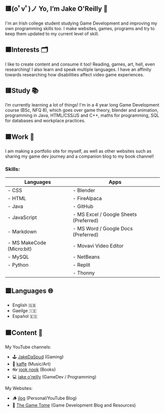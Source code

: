 ## 🟥(oﾟvﾟ)ノ Yo, I’m Jake O'Reilly 🥐
I'm an Irish college student studying Game Development and improving my own programming skills too. I make websites, games, programs and try to keep them updated to my current level of skill.

## 🟧Interests 🗂
I like to create content and consume it too! Reading, games, art, hell, even researching! I also learn and speak multiple languages. I have an affinity towards researching how disabilities affect video game experiences.

## 🟨Study 📚
I’m currently learning a lot of things! I'm in a 4 year long Game Development course (BSc, NFQ 8), which goes over game theory, blender and animation, programming in Java, HTML/CSS/JS and C++, maths for programming, SQL for databases and workplace practices.

## 🟩Work 💾
I am making a portfolio site for myself, as well as other websites such as sharing my game dev journey and a companion blog to my book channel!
### Skills:
| Languages | Apps |
| --------- | --------- |
| - CSS | - Blender |
| - HTML | - FireAlpaca |
| - Java | - GitHub |
| - JavaScript | - MS Excel / Google Sheets (Preferred) |
| - Markdown | - MS Word / Google Docs (Preferred) |
| - MS MakeCode (Micro:bit) | - Movavi Video Editor |
| - MySQL | - NetBeans |
| - Python | - Replit |
| | - Thonny |

## 🟦Languages 🌐
- English 🇬🇧
- Gaeilge 🇮🇪
- Español 🇪🇸

## 🟪Content 🎥
My YouTube channels:
- 🕹 [JakeDaSpud](https://www.youtube.com/c/JakeDaSpud) (Gaming)
- 🎸 [kaffe](https://www.youtube.com/channel/UCDp3saAbnoUOpmQgHzvdKhw) (Music/Art)
- 👓 [jook nook](https://www.youtube.com/channel/UCH7QJbiY1Gq4aXuSy5saTRw) (Books)
- 💻 [jake o'reilly](https://www.youtube.com/@jakeoreilly/featured) (GameDev / Programming)

My Websites:
- 🪵 [jlog](https://jlog.jakedaspud.repl.co/) (Personal/YouTube Blog)
- 📖 [The Game Tome](https://the-game-tome.jakedaspud.repl.co/) (Game Development Blog and Resources)
   
<!---
JakeDaSpud/JakeDaSpud is a ✨ special ✨ repository because its `README.md` (this file) appears on your GitHub profile.
You can click the Preview link to take a look at your changes.
--->
